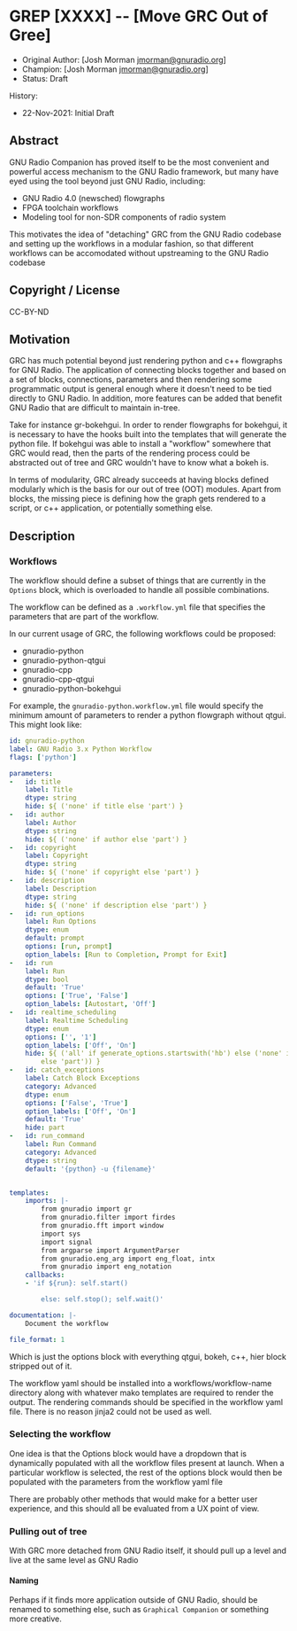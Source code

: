 # GREP [XXXX] -- [Move GRC Out of Gree]

- Original Author: [Josh Morman <jmorman@gnuradio.org>]
- Champion: [Josh Morman <jmorman@gnuradio.org>]
- Status: Draft 

History:
- 22-Nov-2021: Initial Draft

## Abstract

GNU Radio Companion has proved itself to be the most convenient and powerful access mechanism
to the GNU Radio framework, but many have eyed using the tool beyond just GNU Radio, including:

- GNU Radio 4.0 (newsched) flowgraphs
- FPGA toolchain workflows
- Modeling tool for non-SDR components of radio system

This motivates the idea of "detaching" GRC from the GNU Radio codebase and setting up the workflows
in a modular fashion, so that different workflows can be accomodated without upstreaming to the GNU 
Radio codebase

## Copyright / License

CC-BY-ND

## Motivation

GRC has much potential beyond just rendering python and c++ flowgraphs for GNU Radio.  The application
of connecting blocks together and based on a set of blocks, connections, parameters and then rendering
some programmatic output is general enough where it doesn't need to be tied directly to GNU Radio.  In 
addition, more features can be added that benefit GNU Radio that are difficult to maintain in-tree.

Take for instance gr-bokehgui.  In order to render flowgraphs for bokehgui, it is necessary to have 
the hooks built into the templates that will generate the python file.  If bokehgui was able to install
a "workflow" somewhere that GRC would read, then the parts of the rendering process could be abstracted
out of tree and GRC wouldn't have to know what a bokeh is.

In terms of modularity, GRC already succeeds at having blocks defined modularly which is the basis for
our out of tree (OOT) modules.  Apart from blocks, the missing piece is defining how the graph gets
rendered to a script, or c++ application, or potentially something else. 

## Description

### Workflows

The workflow should define a subset of things that are currently in the `Options` block, which is 
overloaded to handle all possible combinations.  

The workflow can be defined as a `.workflow.yml` file that specifies the parameters that are part of the workflow.

In our current usage of GRC, the following workflows could be proposed:
- gnuradio-python
- gnuradio-python-qtgui
- gnuradio-cpp
- gnuradio-cpp-qtgui
- gnuradio-python-bokehgui

For example, the `gnuradio-python.workflow.yml` file would specify the minimum amount of parameters to render a 
python flowgraph without qtgui.  This might look like:

```yaml
id: gnuradio-python
label: GNU Radio 3.x Python Workflow
flags: ['python']

parameters:
-   id: title
    label: Title
    dtype: string
    hide: ${ ('none' if title else 'part') }
-   id: author
    label: Author
    dtype: string
    hide: ${ ('none' if author else 'part') }
-   id: copyright
    label: Copyright
    dtype: string
    hide: ${ ('none' if copyright else 'part') }
-   id: description
    label: Description
    dtype: string
    hide: ${ ('none' if description else 'part') }
-   id: run_options
    label: Run Options
    dtype: enum
    default: prompt
    options: [run, prompt]
    option_labels: [Run to Completion, Prompt for Exit]
-   id: run
    label: Run
    dtype: bool
    default: 'True'
    options: ['True', 'False']
    option_labels: [Autostart, 'Off']
-   id: realtime_scheduling
    label: Realtime Scheduling
    dtype: enum
    options: ['', '1']
    option_labels: ['Off', 'On']
    hide: ${ ('all' if generate_options.startswith('hb') else ('none' if realtime_scheduling
        else 'part')) }
-   id: catch_exceptions
    label: Catch Block Exceptions
    category: Advanced
    dtype: enum
    options: ['False', 'True']
    option_labels: ['Off', 'On']
    default: 'True'
    hide: part
-   id: run_command
    label: Run Command
    category: Advanced
    dtype: string
    default: '{python} -u {filename}'


templates:
    imports: |-
        from gnuradio import gr
        from gnuradio.filter import firdes
        from gnuradio.fft import window
        import sys
        import signal
        from argparse import ArgumentParser
        from gnuradio.eng_arg import eng_float, intx
        from gnuradio import eng_notation
    callbacks:
    - 'if ${run}: self.start()

        else: self.stop(); self.wait()'

documentation: |-
    Document the workflow

file_format: 1
```

Which is just the options block with everything qtgui, bokeh, c++, hier block stripped out of it.

The workflow yaml should be installed into a workflows/workflow-name directory along with whatever 
mako templates are required to render the output.  The rendering commands should be specified
in the workflow yaml file.  There is no reason jinja2 could not be used as well.

### Selecting the workflow

One idea is that the Options block would have a dropdown that is dynamically populated with 
all the workflow files present at launch.  When a particular workflow is selected, the rest
of the options block would then be populated with the parameters from the workflow yaml file

There are probably other methods that would make for a better user experience, and this
should all be evaluated from a UX point of view.

### Pulling out of tree

With GRC more detached from GNU Radio itself, it should pull up a level and live at the same level as 
GNU Radio

#### Naming

Perhaps if it finds more application outside of GNU Radio, should be renamed to something else, such
as `Graphical Companion` or something more creative.

### 
